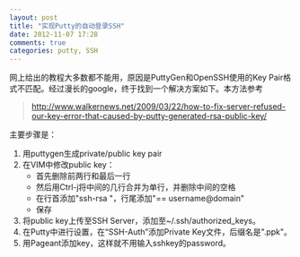 ```yaml
---
layout: post
title: "实现Putty的自动登录SSH"
date: 2012-11-07 17:28
comments: true
categories: putty, SSH
---
```


网上给出的教程大多数都不能用，原因是PuttyGen和OpenSSH使用的Key Pair格式不匹配。经过漫长的google，终于找到一个解决方案如下。本方法参考
>http://www.walkernews.net/2009/03/22/how-to-fix-server-refused-our-key-error-that-caused-by-putty-generated-rsa-public-key/

主要步骤是：

1. 用puttygen生成private/public key pair
2. 在VIM中修改public key：
	* 首先删除前两行和最后一行
	* 然后用Ctrl-j将中间的几行合并为单行，并删除中间的空格
	* 在行首添加"ssh-rsa "，行尾添加"== username@domain"
	* 保存
3. 将public key上传至SSH Server，添加至~/.ssh/authorized_keys。
4. 在Putty中进行设置，在“SSH-Auth”添加Private Key文件，后缀名是".ppk"。
5. 用Pageant添加key，这样就不用输入sshkey的password。